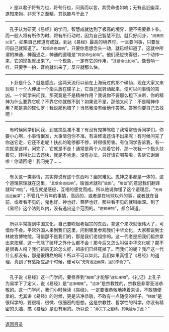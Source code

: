 &emsp;> 是以君子将有为也，将有行也，问焉而以言，其受命也如响；无有远近幽深，遂知来物，非天下之至精，其孰能与于此？
___
&emsp;孔子认为研究《易经》的学问，智慧成就达到了极高的境界，便不需要靠卜卦。而一般人将有所作为时、将有所行动时，因为自己智慧不到，就只好问卦，“``问焉而以言``”。如果自己修道有成就，到达《易经》最高的境界时，一旦要问事，只要反问自己就知道了。“``其受命也如响``”，只要你思想念头一动，就已经知道了。这就中所谓的神通，神而通之，神通的道理是“``其受命也如响``”。他们感应快得很，一个动作一来，它的现象就出来了。一个现象，一定有它的作用，“``其受命也如响``”。像音响一样，只要手一拍，音响就出来了，反应就那么快。
___
&emsp;卜卦是什么？就是感应。这两天流行以前在上海玩过的那个碟仙，现在大家又来玩啦！一个人伸出一个指头放在碟子上，它自己就转动起来，便可以问事情的吉凶。一个同学来问我，那究竟是不是精神作用？我说你不要那么粗下决断，你的精神为什么要靠它呢？不靠它你就做不到？如果说不是，那他又问了：不是精神作用？那是真的碟仙罗！我说那也错了！当然我没有给他作答案。答案你要自己去找啊！
___
&emsp;有时候同学们问我，到底扶乩准不准？有没有鬼神驾临？我常常告诉同学们，你要小心啊，小事情很准，大事情包你不准。有进修鬼还请不出来呢！有时候问完了你送它走，它还不走呢！扶乩的笔停都不停，转得很厉害。有位同学告诉我，有一次就是这样，问完了，它就是不走！通常是两个人扶着它转，那一次我一个指头扶着它，转得比过去还快，就是不肯走。没有办法，只好请它喝茶啦，告诉它谢谢啦！你请回吧！我问完了……
___
&emsp;有关这一类事情，其实你说有这个东西吗？幽冥难见。鬼神之事都是一体的，这个道理原理就在这里，“``其受命也如响``”。瑜伽术就叫“``瑜伽``”。“``瑜伽``”的意思我们翻译就叫“``相应``”，相应就是感应，互相的感觉而成。所以他说你懂了这个道理后，“``无有远近幽深``”；不管几千万年的事情，高远的，或者是在地球以外的事，或者就在目前，或者看不见的，鬼也好、神也好、菩萨也好，那些看不见的就叫幽深。到了《易经》这个法则以内，没有逃出这个范围的。“``遂知来物``”，都会知道。
___
&emsp;所以平常提到中国文化，自己要吹起老祖宗的东西，拿这个来吹就很伟大了，可惜你不会。平常外国人来到我们这里，问到哪里参观我们中华文化，大家都说到士林故宫博物院。可惜那不是我们的，那是我们老祖宗的。这一代老是把我们祖宗拿出来炫耀，这一代除了破坏之外什么都不会！那今后又怎么叫做中华文化呢？那不是很丢人吗？我们祖宗无论怎么好，祖宗们已经死掉了。而我们的呢？我产这一代什么都没有，那是很糟糕的啊！所以不可以如此。我们如果真懂了《易经》的道理，真到了有感斯应那个时候，便可以“``无有远近幽深，遂知来物了``”。
___
&emsp;孔子说《易经》这一门学问，要修养到“``精微``”才能够“``遂知来物``”。《礼记》上孔子为易学下了定义，说《易经》是“``洁净精微``”。“``洁净``”是宗教性的，宗教是非常圣洁恭敬的。这一门学问，我们小时候读《易经》，一定要很恭敬地捧着来读，不敢随便拿的。尤其讲《易经》的时候，更是洁净恭敬，不敢有一点随便的样子。“``精微``”是很科学的，要很精、很微、很细密的思想。这是宗教性、哲学性的科学，你没有精密的头脑，搞《易经》是没有用的。所以说：“``非天下之至精，其孰能与于此？``”
___
[返回目录](../../master/README.md#目录)